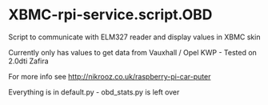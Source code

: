 # XBMC-rpi-service.script.OBD
Script to communicate with ELM327 reader and display values in XBMC skin

Currently only has values to get data from Vauxhall / Opel KWP - Tested on 2.0dti Zafira

For more info see http://nikrooz.co.uk/raspberry-pi-car-puter

Everything is in default.py - obd_stats.py is left over
